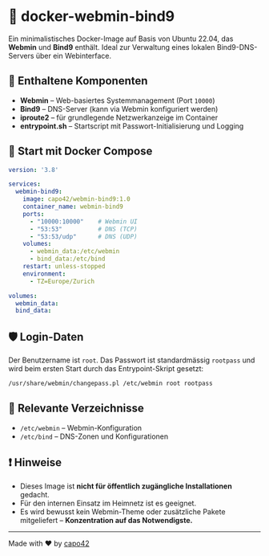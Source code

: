 # 🐳 docker-webmin-bind9

Ein minimalistisches Docker-Image auf Basis von Ubuntu 22.04, das **Webmin** und **Bind9** enthält. Ideal zur Verwaltung eines lokalen Bind9-DNS-Servers über ein Webinterface.

## 🔧 Enthaltene Komponenten

- **Webmin** – Web-basiertes Systemmanagement (Port `10000`)
- **Bind9** – DNS-Server (kann via Webmin konfiguriert werden)
- **iproute2** – für grundlegende Netzwerkanzeige im Container
- **entrypoint.sh** – Startscript mit Passwort-Initialisierung und Logging

## 🚀 Start mit Docker Compose

```yaml
version: '3.8'

services:
  webmin-bind9:
    image: capo42/webmin-bind9:1.0
    container_name: webmin-bind9
    ports:
      - "10000:10000"    # Webmin UI
      - "53:53"          # DNS (TCP)
      - "53:53/udp"      # DNS (UDP)
    volumes:
      - webmin_data:/etc/webmin
      - bind_data:/etc/bind
    restart: unless-stopped
    environment:
      - TZ=Europe/Zurich

volumes:
  webmin_data:
  bind_data:
```

## 🛡️ Login-Daten

Der Benutzername ist `root`. Das Passwort ist standardmässig `rootpass` und wird beim ersten Start durch das Entrypoint-Skript gesetzt:

```bash
/usr/share/webmin/changepass.pl /etc/webmin root rootpass
```

## 📁 Relevante Verzeichnisse

- `/etc/webmin` – Webmin-Konfiguration
- `/etc/bind` – DNS-Zonen und Konfigurationen

## ❗ Hinweise

- Dieses Image ist **nicht für öffentlich zugängliche Installationen** gedacht.
- Für den internen Einsatz im Heimnetz ist es geeignet.
- Es wird bewusst kein Webmin-Theme oder zusätzliche Pakete mitgeliefert – **Konzentration auf das Notwendigste.**

---

Made with ❤️ by [capo42](https://github.com/capo42)
